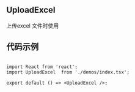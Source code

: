 
## UploadExcel

上传excel 文件时使用

## 代码示例

```tsx

import React from 'react';
import UploadExcel  from './demos/index.tsx';

export default () => <UploadExcel />;

```
<API id='UploadExcel' ></API>

